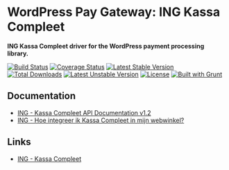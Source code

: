 # WordPress Pay Gateway: ING Kassa Compleet

**ING Kassa Compleet driver for the WordPress payment processing library.**

[![Build Status](https://travis-ci.org/wp-pay-gateways/ing-kassa-compleet.svg?branch=develop)](https://travis-ci.org/wp-pay-gateways/ing-kassa-compleet)
[![Coverage Status](https://coveralls.io/repos/wp-pay-gateways/ing-kassa-compleet/badge.svg?branch=master&service=github)](https://coveralls.io/github/wp-pay-gateways/ing-kassa-compleet?branch=master)
[![Latest Stable Version](https://poser.pugx.org/wp-pay-gateways/ing-kassa-compleet/v/stable.svg)](https://packagist.org/packages/wp-pay-gateways/ing-kassa-compleet)
[![Total Downloads](https://poser.pugx.org/wp-pay-gateways/ing-kassa-compleet/downloads.svg)](https://packagist.org/packages/wp-pay-gateways/ing-kassa-compleet)
[![Latest Unstable Version](https://poser.pugx.org/wp-pay-gateways/ing-kassa-compleet/v/unstable.svg)](https://packagist.org/packages/wp-pay-gateways/ing-kassa-compleet)
[![License](https://poser.pugx.org/wp-pay-gateways/ing-kassa-compleet/license.svg)](https://packagist.org/packages/wp-pay-gateways/ing-kassa-compleet)
[![Built with Grunt](https://cdn.gruntjs.com/builtwith.svg)](http://gruntjs.com/)


## Documentation

*	[ING - Kassa Compleet API Documentation v1.2](http://www.wp-pay.org/wp-content/uploads/2015/10/API-Documentation-Kassa-Compleet.pdf)
*	[ING - Hoe integreer ik Kassa Compleet in mijn webwinkel?](http://www.wp-pay.org/wp-content/uploads/2015/10/Integratiehandleiding-Kassa-Compleet.pdf)


## Links

*	[ING - Kassa Compleet](https://portal.kassacompleet.nl/)
